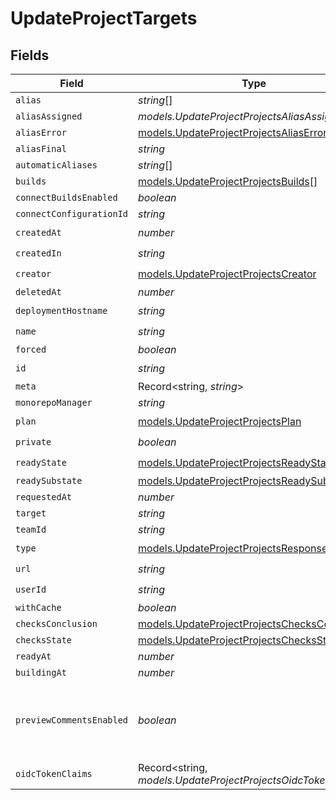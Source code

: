 # UpdateProjectTargets


## Fields

| Field                                                                                              | Type                                                                                               | Required                                                                                           | Description                                                                                        | Example                                                                                            |
| -------------------------------------------------------------------------------------------------- | -------------------------------------------------------------------------------------------------- | -------------------------------------------------------------------------------------------------- | -------------------------------------------------------------------------------------------------- | -------------------------------------------------------------------------------------------------- |
| `alias`                                                                                            | *string*[]                                                                                         | :heavy_minus_sign:                                                                                 | N/A                                                                                                |                                                                                                    |
| `aliasAssigned`                                                                                    | *models.UpdateProjectProjectsAliasAssigned*                                                        | :heavy_minus_sign:                                                                                 | N/A                                                                                                |                                                                                                    |
| `aliasError`                                                                                       | [models.UpdateProjectProjectsAliasError](../models/updateprojectprojectsaliaserror.md)             | :heavy_minus_sign:                                                                                 | N/A                                                                                                |                                                                                                    |
| `aliasFinal`                                                                                       | *string*                                                                                           | :heavy_minus_sign:                                                                                 | N/A                                                                                                |                                                                                                    |
| `automaticAliases`                                                                                 | *string*[]                                                                                         | :heavy_minus_sign:                                                                                 | N/A                                                                                                |                                                                                                    |
| `builds`                                                                                           | [models.UpdateProjectProjectsBuilds](../models/updateprojectprojectsbuilds.md)[]                   | :heavy_minus_sign:                                                                                 | N/A                                                                                                |                                                                                                    |
| `connectBuildsEnabled`                                                                             | *boolean*                                                                                          | :heavy_minus_sign:                                                                                 | N/A                                                                                                |                                                                                                    |
| `connectConfigurationId`                                                                           | *string*                                                                                           | :heavy_minus_sign:                                                                                 | N/A                                                                                                |                                                                                                    |
| `createdAt`                                                                                        | *number*                                                                                           | :heavy_check_mark:                                                                                 | N/A                                                                                                |                                                                                                    |
| `createdIn`                                                                                        | *string*                                                                                           | :heavy_check_mark:                                                                                 | N/A                                                                                                |                                                                                                    |
| `creator`                                                                                          | [models.UpdateProjectProjectsCreator](../models/updateprojectprojectscreator.md)                   | :heavy_check_mark:                                                                                 | N/A                                                                                                |                                                                                                    |
| `deletedAt`                                                                                        | *number*                                                                                           | :heavy_minus_sign:                                                                                 | N/A                                                                                                |                                                                                                    |
| `deploymentHostname`                                                                               | *string*                                                                                           | :heavy_check_mark:                                                                                 | N/A                                                                                                |                                                                                                    |
| `name`                                                                                             | *string*                                                                                           | :heavy_check_mark:                                                                                 | N/A                                                                                                |                                                                                                    |
| `forced`                                                                                           | *boolean*                                                                                          | :heavy_minus_sign:                                                                                 | N/A                                                                                                |                                                                                                    |
| `id`                                                                                               | *string*                                                                                           | :heavy_check_mark:                                                                                 | N/A                                                                                                |                                                                                                    |
| `meta`                                                                                             | Record<string, *string*>                                                                           | :heavy_minus_sign:                                                                                 | N/A                                                                                                |                                                                                                    |
| `monorepoManager`                                                                                  | *string*                                                                                           | :heavy_minus_sign:                                                                                 | N/A                                                                                                |                                                                                                    |
| `plan`                                                                                             | [models.UpdateProjectProjectsPlan](../models/updateprojectprojectsplan.md)                         | :heavy_check_mark:                                                                                 | N/A                                                                                                |                                                                                                    |
| `private`                                                                                          | *boolean*                                                                                          | :heavy_check_mark:                                                                                 | N/A                                                                                                |                                                                                                    |
| `readyState`                                                                                       | [models.UpdateProjectProjectsReadyState](../models/updateprojectprojectsreadystate.md)             | :heavy_check_mark:                                                                                 | N/A                                                                                                |                                                                                                    |
| `readySubstate`                                                                                    | [models.UpdateProjectProjectsReadySubstate](../models/updateprojectprojectsreadysubstate.md)       | :heavy_minus_sign:                                                                                 | N/A                                                                                                |                                                                                                    |
| `requestedAt`                                                                                      | *number*                                                                                           | :heavy_minus_sign:                                                                                 | N/A                                                                                                |                                                                                                    |
| `target`                                                                                           | *string*                                                                                           | :heavy_minus_sign:                                                                                 | N/A                                                                                                |                                                                                                    |
| `teamId`                                                                                           | *string*                                                                                           | :heavy_minus_sign:                                                                                 | N/A                                                                                                |                                                                                                    |
| `type`                                                                                             | [models.UpdateProjectProjectsResponseType](../models/updateprojectprojectsresponsetype.md)         | :heavy_check_mark:                                                                                 | N/A                                                                                                |                                                                                                    |
| `url`                                                                                              | *string*                                                                                           | :heavy_check_mark:                                                                                 | N/A                                                                                                |                                                                                                    |
| `userId`                                                                                           | *string*                                                                                           | :heavy_check_mark:                                                                                 | N/A                                                                                                |                                                                                                    |
| `withCache`                                                                                        | *boolean*                                                                                          | :heavy_minus_sign:                                                                                 | N/A                                                                                                |                                                                                                    |
| `checksConclusion`                                                                                 | [models.UpdateProjectProjectsChecksConclusion](../models/updateprojectprojectschecksconclusion.md) | :heavy_minus_sign:                                                                                 | N/A                                                                                                |                                                                                                    |
| `checksState`                                                                                      | [models.UpdateProjectProjectsChecksState](../models/updateprojectprojectschecksstate.md)           | :heavy_minus_sign:                                                                                 | N/A                                                                                                |                                                                                                    |
| `readyAt`                                                                                          | *number*                                                                                           | :heavy_minus_sign:                                                                                 | N/A                                                                                                |                                                                                                    |
| `buildingAt`                                                                                       | *number*                                                                                           | :heavy_minus_sign:                                                                                 | N/A                                                                                                |                                                                                                    |
| `previewCommentsEnabled`                                                                           | *boolean*                                                                                          | :heavy_minus_sign:                                                                                 | Whether or not preview comments are enabled for the deployment                                     | false                                                                                              |
| `oidcTokenClaims`                                                                                  | Record<string, *models.UpdateProjectProjectsOidcTokenClaims*>                                      | :heavy_minus_sign:                                                                                 | N/A                                                                                                |                                                                                                    |